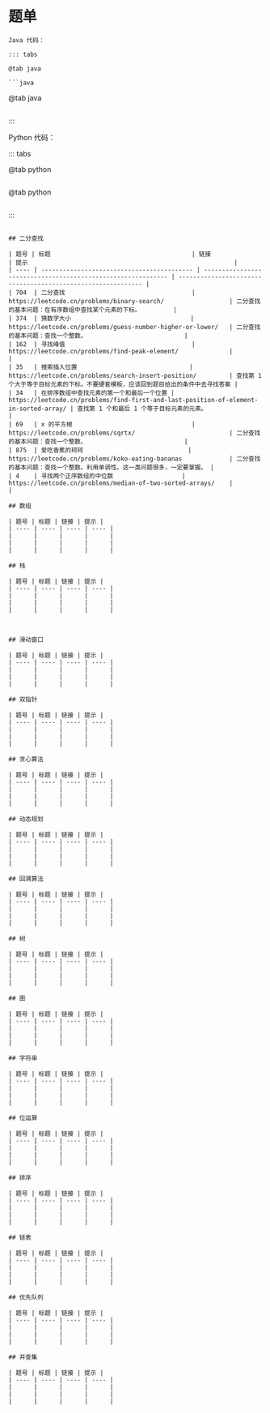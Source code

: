 # 题单

```
Java 代码：

::: tabs

@tab java

```java
```

@tab java

```java
```

::: 


Python 代码：

::: tabs

@tab python

```python
```

@tab python

```python
```
::: 
```

## 二分查找

| 题号 | 标题                                       | 链接                                                         | 提示                                                         |
| ---- | ------------------------------------------ | ------------------------------------------------------------ | ------------------------------------------------------------ |
| 704  | 二分查找                                   | https://leetcode.cn/problems/binary-search/                  | 二分查找的基本问题：在有序数组中查找某个元素的下标。         |
| 374  | 猜数字大小                                 | https://leetcode.cn/problems/guess-number-higher-or-lower/   | 二分查找的基本问题：查找一个整数。                           |
| 162  | 寻找峰值                                   | https://leetcode.cn/problems/find-peak-element/              |                                                              |
| 35   | 搜索插入位置                               | https://leetcode.cn/problems/search-insert-position/         | 查找第 1 个大于等于目标元素的下标。不要硬套模板，应该回到题目给出的条件中去寻找答案 |
| 34   | 在排序数组中查找元素的第一个和最后一个位置 | https://leetcode.cn/problems/find-first-and-last-position-of-element-in-sorted-array/ | 查找第 1 个和最后 1 个等于目标元素的元素。                   |
| 69   | x 的平方根                                 | https://leetcode.cn/problems/sqrtx/                          | 二分查找的基本问题：查找一个整数。                           |
| 875  | 爱吃香蕉的珂珂                             | https://leetcode.cn/problems/koko-eating-bananas             | 二分查找的基本问题：查找一个整数。利用单调性。这一类问题很多，一定要掌握。 |
| 4    | 寻找两个正序数组的中位数                   | https://leetcode.cn/problems/median-of-two-sorted-arrays/    |                                                              |

## 数组

| 题号 | 标题 | 链接 | 提示 |
| ---- | ---- | ---- | ---- |
|      |      |      |      |
|      |      |      |      |
|      |      |      |      |

## 栈

| 题号 | 标题 | 链接 | 提示 |
| ---- | ---- | ---- | ---- |
|      |      |      |      |
|      |      |      |      |
|      |      |      |      |



## 滑动窗口

| 题号 | 标题 | 链接 | 提示 |
| ---- | ---- | ---- | ---- |
|      |      |      |      |
|      |      |      |      |
|      |      |      |      |

## 双指针

| 题号 | 标题 | 链接 | 提示 |
| ---- | ---- | ---- | ---- |
|      |      |      |      |
|      |      |      |      |
|      |      |      |      |

## 贪心算法

| 题号 | 标题 | 链接 | 提示 |
| ---- | ---- | ---- | ---- |
|      |      |      |      |
|      |      |      |      |
|      |      |      |      |

## 动态规划

| 题号 | 标题 | 链接 | 提示 |
| ---- | ---- | ---- | ---- |
|      |      |      |      |
|      |      |      |      |
|      |      |      |      |

## 回溯算法

| 题号 | 标题 | 链接 | 提示 |
| ---- | ---- | ---- | ---- |
|      |      |      |      |
|      |      |      |      |
|      |      |      |      |

## 树

| 题号 | 标题 | 链接 | 提示 |
| ---- | ---- | ---- | ---- |
|      |      |      |      |
|      |      |      |      |
|      |      |      |      |

## 图

| 题号 | 标题 | 链接 | 提示 |
| ---- | ---- | ---- | ---- |
|      |      |      |      |
|      |      |      |      |
|      |      |      |      |

## 字符串

| 题号 | 标题 | 链接 | 提示 |
| ---- | ---- | ---- | ---- |
|      |      |      |      |
|      |      |      |      |
|      |      |      |      |

## 位运算

| 题号 | 标题 | 链接 | 提示 |
| ---- | ---- | ---- | ---- |
|      |      |      |      |
|      |      |      |      |
|      |      |      |      |

## 排序

| 题号 | 标题 | 链接 | 提示 |
| ---- | ---- | ---- | ---- |
|      |      |      |      |
|      |      |      |      |
|      |      |      |      |

## 链表

| 题号 | 标题 | 链接 | 提示 |
| ---- | ---- | ---- | ---- |
|      |      |      |      |
|      |      |      |      |
|      |      |      |      |

## 优先队列

| 题号 | 标题 | 链接 | 提示 |
| ---- | ---- | ---- | ---- |
|      |      |      |      |
|      |      |      |      |
|      |      |      |      |

## 并查集

| 题号 | 标题 | 链接 | 提示 |
| ---- | ---- | ---- | ---- |
|      |      |      |      |
|      |      |      |      |
|      |      |      |      |